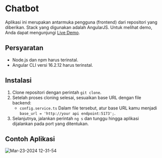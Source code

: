 # Chatbot

Aplikasi ini merupakan antarmuka pengguna (frontend) dari repositori yang diberikan. Stack yang digunakan adalah AngularJS. Untuk melihat demo, Anda dapat mengunjungi [Live Demo](http://128.199.177.206/).

## Persyaratan
- Node.js dan npm harus terinstal.
- Angular CLI versi 16.2.12 harus terinstal.

## Instalasi 
1. Clone repositori dengan perintah `git clone`.
2. Setelah proses cloning selesai, sesuaikan base URL dengan file backend:
    - `config.service.ts`
    Dalam file tersebut, atur base URL kamu menjadi `base_url = 'http://your api endpoint:5173';`.
3. Selanjutnya, jalankan perintah `ng s` dan tunggu hingga aplikasi dijalankan pada port yang ditentukan.

## Contoh Aplikasi

![Mar-23-2024 12-31-54](https://github.com/Alhuzsyam/chatbotFe/assets/64511435/21ef7be4-90f2-46f8-a00c-9d547d5a0107)

